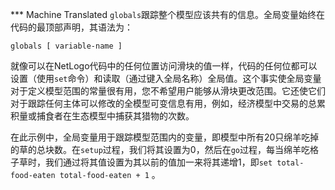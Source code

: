 ﻿*** Machine Translated
`globals`跟踪整个模型应该共有的信息。全局变量始终在代码的最顶部声明，其语法为：

`globals [ variable-name ]`

就像可以在NetLogo代码中的任何位置访问滑块的值一样，代码的任何位都可以设置（使用`set`命令）和读取（通过键入全局名称）全局值。这个事实使全局变量对于定义模型范围的常量很有用，您不希望用户能够从滑块更改范围。它还使它们对于跟踪任何主体可以修改的全模型可变信息有用，例如，经济模型中交易的总累积量或捕食者在生态模型中捕获其猎物的次数。

在此示例中，全局变量用于跟踪模型范围内的变量，即模型中所有20只绵羊吃掉的草的总块数。在`setup`过程，我们将其设置为0，然后在`go`过程，每当绵羊吃格子草时，我们通过将其值设置为其以前的值加一来将其递增1，即`set total-food-eaten total-food-eaten + 1` 。